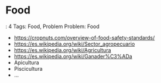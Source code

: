 # Food

: 4
Tags: Food, Problem
Problem: Food

- https://cropnuts.com/overview-of-food-safety-standards/
- https://es.wikipedia.org/wiki/Sector_agropecuario
- https://es.wikipedia.org/wiki/Agricultura
- https://es.wikipedia.org/wiki/Ganader%C3%ADa
- Apicultura
- Piscicultura
- …